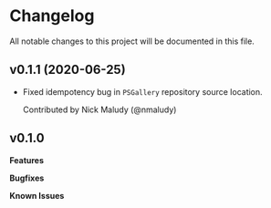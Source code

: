 # Changelog

All notable changes to this project will be documented in this file.

## v0.1.1 (2020-06-25)

- Fixed idempotency bug in `PSGallery` repository source location.

  Contributed by Nick Maludy (@nmaludy)

## v0.1.0

**Features**

**Bugfixes**

**Known Issues**
